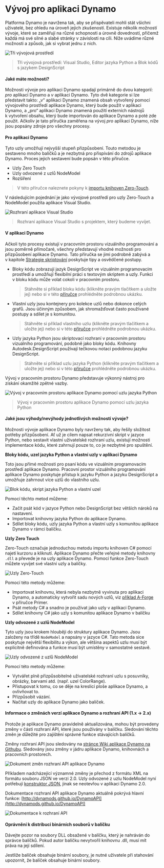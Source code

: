 # Vývoj pro aplikaci Dynamo 

Platforma Dynamo je navržena tak, aby se přispěvateli mohli stát všichni uživatelé, bez ohledu na úroveň jejich zkušeností. Existuje několik možností vývoje, které se zaměřují na různé schopnosti a úrovně dovedností, přičemž každá má své silné a slabé stránky v závislosti na cíli. Níže uvádíme různé možnosti a způsob, jak si vybrat jednu z nich.

![Tři vývojová prostředí](images/developing-for-dynamo.png)

> Tři vývojová prostředí: Visual Studio, Editor jazyka Python a Blok kódů s jazykem DesignScript

#### Jaké máte možnosti? <a href="#what-are-my-options" id="what-are-my-options"></a>

Možnosti vývoje pro aplikaci Dynamo spadají primárně do dvou kategorií: _pro_ aplikaci Dynamo a _v_ aplikaci Dynamo. Tyto dvě kategorie si lze představit takto: „v“ aplikaci Dynamo znamená obsah vytvořený pomocí vývojového prostředí aplikace Dynamo, který bude použit v aplikaci Dynamo, a „pro“ aplikaci Dynamo znamená použití externích nástrojů k vytvoření obsahu, který bude importován do aplikace Dynamo a poté zde použit. Ačkoliv je tato příručka zaměřena na vývoj _pro_ aplikaci Dynamo, níže jsou popsány zdroje pro všechny procesy.

#### Pro aplikaci Dynamo <a href="#for-dynamo" id="for-dynamo"></a>

Tyto uzly umožňují nejvyšší stupeň přizpůsobení. Touto metodou je sestaveno mnoho balíčků a je nezbytná pro přispívání do zdrojů aplikace Dynamo. Proces jejich sestavení bude popsán v této příručce.

* Uzly Zero Touch
* Uzly odvozené z uzlů NodeModel
* Rozšíření

> V této příručce naleznete pokyny k [importu knihoven Zero-Touch](https://primer2.dynamobim.org/6_custom_nodes_and_packages/6-2_packages/5-zero-touch).

V následujícím pojednání je jako vývojové prostředí pro uzly Zero-Touch a NodeModel použita aplikace Visual Studio.

![Rozhraní aplikace Visual Studio](images/vs-devenv.jpg)

> Rozhraní aplikace Visual Studio s projektem, který budeme vyvíjet.

#### V aplikaci Dynamo <a href="#in-dynamo" id="in-dynamo"></a>

Ačkoli tyto procesy existují v pracovním prostoru vizuálního programování a jsou poměrně přímočaré, všechny představují vhodné možnosti pro přizpůsobení aplikace Dynamo. Tato příručka se jimi podrobně zabývá a v kapitole [Strategie skriptování](http://dynamoprimer.com/en/12\_Best-Practice/12-1\_Scripting-Strategies.html) poskytuje tipy a osvědčené postupy.

*   Bloky kódu zobrazují jazyk DesignScript ve vizuálním programovacím prostředí a umožňují flexibilní práci s textovým skriptem a uzly. Funkci v bloku kódu může volat cokoli v pracovním prostoru.

    > Stáhněte si příklad bloku kódu (klikněte pravým tlačítkem a uložte jej) nebo si v této [příručce](https://primer.dynamobim.org/07\_Code-Block/7-1\_what-is-a-code-block.html) prohlédněte podrobnou ukázku.
*   Vlastní uzly jsou kontejnery pro kolekce uzlů nebo dokonce celých grafů. Jsou účinným způsobem, jak shromažďovat často používané postupy a sdílet je s komunitou.

    > Stáhněte si příklad vlastního uzlu (klikněte pravým tlačítkem a uložte jej) nebo si v této [příručce](https://primer.dynamobim.org/10\_Custom-Nodes/10-1\_Introduction.html) prohlédněte podrobnou ukázku.
*   Uzly jazyka Python jsou skriptovací rozhraní v pracovním prostoru vizuálního programování, podobně jako bloky kódu. Knihovny Autodesk.DesignScript používají tečkovou notaci podobnou jazyku DesignScript.

    > Stáhněte si příklad uzlu jazyka Python (klikněte pravým tlačítkem a uložte jej) nebo si v této [příručce](https://primer.dynamobim.org/10\_Custom-Nodes/10-4\_Python.html) prohlédněte podrobnou ukázku.

Vývoj v pracovním prostoru Dynamo představuje výkonný nástroj pro získání okamžité zpětné vazby.

![Vývoj v pracovním prostoru aplikace Dynamo pomocí uzlu jazyka Python](images/python-example.jpg)

> Vývoj v pracovním prostoru aplikace Dynamo pomocí uzlu jazyka Python

#### Jaké jsou výhody/nevýhody jednotlivých možností vývoje? <a href="#what-are-the-advantagesdisadvantages-of-each" id="what-are-the-advantagesdisadvantages-of-each"></a>

Možnosti vývoje aplikace Dynamo byly navrženy tak, aby řešily složitost potřeby přizpůsobení. Ať už je cílem napsat rekurzivní skript v jazyce Python, nebo sestavit vlastní uživatelské rozhraní uzlu, existují možnosti implementace kódu, které zahrnují pouze to, co je nezbytné pro spuštění.

**Bloky kódu, uzel jazyka Python a vlastní uzly v aplikaci Dynamo**

Toto jsou přímé možnosti pro psaní kódu ve vizuálním programovacím prostředí aplikace Dynamo. Pracovní prostor vizuálního programování aplikace Dynamo poskytuje přístup k jazyku Python a jazyku DesignScript a umožňuje zahrnout více uzlů do vlastního uzlu.

![Blok kódu, skript jazyka Python a vlastní uzel](images/Development-Icons.png)

Pomocí těchto metod můžeme:

* Začít psát kód v jazyce Python nebo DesignScript bez větších nároků na nastavení.
* Importovat knihovny jazyka Python do aplikace Dynamo.
* Sdílet bloky kódu, uzly jazyka Python a vlastní uzly s komunitou aplikace Dynamo v rámci balíčku.

**Uzly Zero Touch**

Zero-Touch označuje jednoduchou metodu importu knihoven C# pomocí najetí kurzoru a kliknutí. Aplikace Dynamo přečte veřejné metody knihovny `.dll` a převede je na uzly aplikace Dynamo. Pomocí funkce Zero-Touch můžete vyvíjet své vlastní uzly a balíčky.

![Uzly Zero-Touch](images/ZTImport.png)

Pomocí této metody můžeme:

* Importovat knihovnu, která nebyla nezbytně vyvinuta pro aplikaci Dynamo, a automaticky vytvořit sadu nových uzlů, viz [příklad A-Forge](http://dynamoprimer.com/en/10\_Packages/10-5\_Zero-Touch.html) v příručce Primer.
* Psát metody C# a snadno je používat jako uzly v aplikaci Dynamo.
* Sdílet knihovny C# jako uzly s komunitou aplikace Dynamo v balíčku

**Uzly odvozené z uzlů NodeModel**

Tyto uzly jsou krokem hlouběji do struktury aplikace Dynamo. Jsou založeny na třídě `NodeModel` a napsány v jazyce C#. Tato metoda sice poskytuje největší flexibilitu a výkon, ale většina aspektů uzlu musí být explicitně definována a funkce musí být umístěny v samostatné sestavě.

![Uzly odvozené z uzlů NodeModel](images/Development-Icons-NodeModel.png)

Pomocí této metody můžeme:

* Vytvářet plně přizpůsobitelné uživatelské rozhraní uzlu s posuvníky, obrázky, barvami atd. (např. uzel ColorRange).
* Přistupovat k tomu, co se děje na kreslicí ploše aplikace Dynamo, a ovlivňovat to.
* Přizpůsobit vázání.
* Načítat uzly do aplikace Dynamo jako balíček.

#### Informace o změnách verzí aplikace Dynamo a rozhraní API (1.x → 2.x) <a href="#understanding-dynamo-versioning-and-api-changes-1x-2x" id="understanding-dynamo-versioning-and-api-changes-1x-2x"></a>

Protože je aplikace Dynamo pravidelně aktualizována, mohou být provedeny změny v části rozhraní API, které jsou používány v balíčku. Sledování těchto změn je důležité pro zajištění správné funkce stávajících balíčků.

Změny rozhraní API jsou sledovány na [stránce Wiki aplikace Dynamo na Githubu](https://github.com/DynamoDS/Dynamo/wiki/API-Changes). Sledovány jsou změny v jádru aplikace Dynamo, knihovnách a pracovních prostorech.

![Dokument změn rozhraní API aplikace Dynamo](images/api-changes.jpg)

Příkladem nadcházející významné změny je přechod z formátu XML na formátu souboru JSON ve verzi 2.0. Uzly odvozené z uzlu NodeModel nyní potřebují [konstruktor JSON](https://github.com/DynamoDS/Dynamo/wiki/Write-a-Json-Constructor-for-a-NodeModel-Node), jinak se neotevřou v aplikaci Dynamo 2.0.

Dokumentace rozhraní API aplikace Dynamo aktuálně pokrývá hlavní funkce: [http://dynamods.github.io/DynamoAPI](http://dynamods.github.io/DynamoAPI)

![Dokumentace k rozhraní API](images/api-docs.jpg)

#### Oprávnění k distribuci binárních souborů v balíčku <a href="#permission-to-distribute-binaries-in-a-package" id="permission-to-distribute-binaries-in-a-package"></a>

Dávejte pozor na soubory DLL obsažené v balíčku, který je nahráván do správce balíčků. Pokud autor balíčku nevytvořil knihovnu .dll, musí mít práva na její sdílení.

Jestliže balíček obsahuje binární soubory, je nutné uživatele při stahování upozornit, že balíček obsahuje binární soubory.
